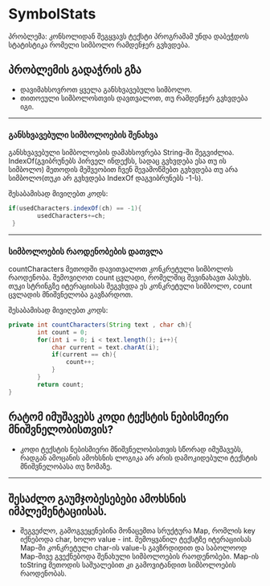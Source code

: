 # SymbolStats

პრობლემა:
კონსოლიდან შეგყვავს ტექსტი პროგრამამ უნდა დაბეჭდოს სტატისტიკა რომელი სიმბოლო რამდენჯერ გვხვდება.




## პრობლემის გადაჭრის გზა
* დავიმახსოვროთ ყველა განსხვავებული სიმბოლო.
* თითოეული სიმბოლოსთვის დავთვალოთ, თუ რამდენჯერ გვხვდება იგი.

---
### განსხვავებული სიმბოლოების შენახვა
განსხვავებული სიმბოლოების დამახსოვრება String-ში შეგვიძლია. IndexOf(გვიბრუნებს პირველ ინდექსს, სადაც გვხვდება ესა თუ ის სიმბოლო)
მეთოდის მეშვეობით ჩვენ შევამოწმებთ გვხვდება თუ არა სიმბოლო(თუკი არ გვხვდება IndexOf დაგვიბრუნებს -1-ს).

შესაბამისად მივიღებთ კოდს:
```java 
if(usedCharacters.indexOf(ch) == -1){
        usedCharacters+=ch;
 }
```


---

### სიმბოლოების რაოდენობების დათვლა
countCharacters მეთოდში დავითვალოთ კონკრეტული სიმბოლოს რაოდენობა. შემოვიღოთ count ცვლადი, რომელშიც შევინახავთ პასუხს.
თუკი სტრინგზე იტერაციისას შეგვხვდა ეს კონკრეტული სიმბოლო, count ცვლადის მნიშვნელობა გავზარდოთ.

შესაბამისად მივიღებთ კოდს:
```java
private int countCharacters(String text , char ch){
        int count = 0;
        for(int i = 0; i < text.length(); i++){
            char current = text.charAt(i);
            if(current == ch){
                count++;
            }
        }
        return count;
}
```



## რატომ იმუშავებს კოდი ტექსტის ნებისმიერი მნიშვნელობისთვის?
* კოდი ტექსტის ნებისმიერი მნიშვნელობისთვის სწორად იმუშავებს, რადგან ამოცანის ამოხსნის ლოგიკა არ არის დამოკიდებული
ტექსტის მნიშვნელობასა თუ ზომაზე.
---

## შესაძლო გაუმჯობესებები ამოხსნის იმპლემენტაციისას.
* შეგვეძლო, გამოგვეყენებინა მონაცემთა სრუქტურა Map, რომლის key იქნებოდა char, ხოლო value - int.
შემოყვანილ ტექსტზე იტერაციისას Map-ში კონკრეტული char-ის value-ს გავზრდიდით და საბოლოოდ Map-შივე
გვექნებოდა შენახული სიმბოლოების რაოდენობები. Map-ის toString მეთოდის საშუალებით კი გამოვიტანდით
სიმბოლოების რაოდენობას.
